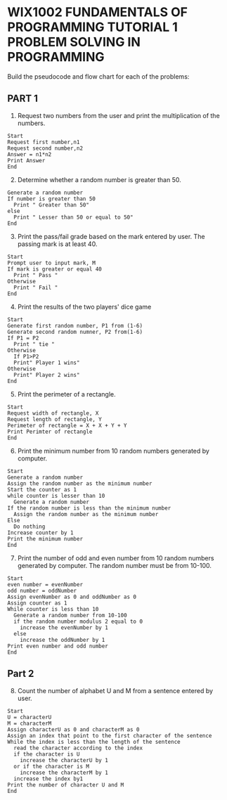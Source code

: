 # WIX1002 FUNDAMENTALS OF PROGRAMMING TUTORIAL 1 PROBLEM SOLVING IN PROGRAMMING
Build the pseudocode and flow chart for each of the problems:
## PART 1
1. Request two numbers from the user and print the multiplication of the numbers.
```Pseudocode
Start
Request first number,n1
Request second number,n2
Answer = n1*n2
Print Answer
End
```
2. Determine whether a random number is greater than 50.
```Pseudocode
Generate a random number
If number is greater than 50
  Print " Greater than 50"
else
  Print " Lesser than 50 or equal to 50"
End
```
3. Print the pass/fail grade based on the mark entered by user. The passing mark is at least 40.
```
Start
Prompt user to input mark, M
If mark is greater or equal 40
  Print " Pass "
Otherwise
  Print " Fail "
End
```
4. Print the results of the two players' dice game
```
Start
Generate first random number, P1 from (1-6)
Generate second random numner, P2 from(1-6)
If P1 = P2 
  Print " tie "
Otherwise
  If P1>P2
  Print" Player 1 wins"
Otherwise
  Print" Player 2 wins"
End
```
5. Print the perimeter of a rectangle.
```
Start
Request width of rectangle, X
Request length of rectangle, Y
Perimeter of rectangle = X + X + Y + Y
Print Perimter of rectangle
End
```
6. Print the minimum number from 10 random numbers generated by computer.
```
Start
Generate a random number
Assign the random number as the minimum number
Start the counter as 1
while counter is lesser than 10
  Generate a random number
If the random number is less than the minimum number
  Assign the random number as the minimum number
Else 
  Do nothing
Increase counter by 1
Print the minimum number
End
```
7. Print the number of odd and even number from 10 random numbers generated by computer. The random number must be from 10-100.
```
Start
even number = evenNumber
odd number = oddNumber
Assign evenNumber as 0 and oddNumber as 0
Assign counter as 1
While counter is less than 10
  Generate a random number from 10-100
  if the random number modulus 2 equal to 0
    increase the evenNumber by 1
  else
    increase the oddNumber by 1
Print even number and odd number 
End
```
## Part 2
8. Count the number of alphabet U and M from a sentence entered by user.
```
Start
U = characterU
M = characterM
Assign characterU as 0 and characterM as 0
Assign an index that point to the first character of the sentence 
While the index is less than the length of the sentence
  read the character according to the index 
  if the character is U
    increase the characterU by 1
  or if the character is M
    increase the characterM by 1
  increase the index by1 
Print the number of character U and M
End

  
